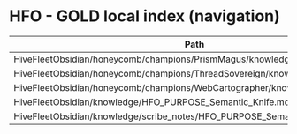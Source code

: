 # HFO - GOLD local index (navigation)

| Path |
|---|
| HiveFleetObsidian/honeycomb/champions/PrismMagus/knowledge/notebook.md |
| HiveFleetObsidian/honeycomb/champions/ThreadSovereign/knowledge/notebook.md |
| HiveFleetObsidian/honeycomb/champions/WebCartographer/knowledge/notebook.md |
| HiveFleetObsidian/knowledge/HFO_PURPOSE_Semantic_Knife.md |
| HiveFleetObsidian/knowledge/scribe_notes/HFO_PURPOSE_Semantic_Knife.md |
